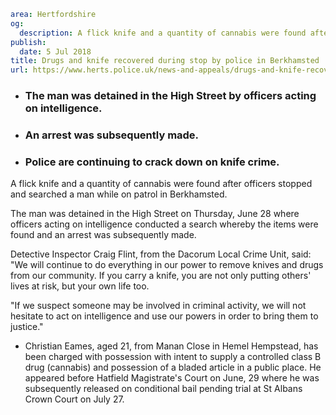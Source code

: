 ```yaml
area: Hertfordshire
og:
  description: A flick knife and a quantity of cannabis were found after officers stopped and searched a man while on patrol in Berkhamsted.
publish:
  date: 5 Jul 2018
title: Drugs and knife recovered during stop by police in Berkhamsted
url: https://www.herts.police.uk/news-and-appeals/drugs-and-knife-recovered-during-stop-by-police-in-berkhamsted-0476D
```

* ### The man was detained in the High Street by officers acting on intelligence.

 * ### An arrest was subsequently made.

 * ### Police are continuing to crack down on knife crime.

A flick knife and a quantity of cannabis were found after officers stopped and searched a man while on patrol in Berkhamsted.

The man was detained in the High Street on Thursday, June 28 where officers acting on intelligence conducted a search whereby the items were found and an arrest was subsequently made.

Detective Inspector Craig Flint, from the Dacorum Local Crime Unit, said: "We will continue to do everything in our power to remove knives and drugs from our community. If you carry a knife, you are not only putting others' lives at risk, but your own life too.

"If we suspect someone may be involved in criminal activity, we will not hesitate to act on intelligence and use our powers in order to bring them to justice."

 * Christian Eames, aged 21, from Manan Close in Hemel Hempstead, has been charged with possession with intent to supply a controlled class B drug (cannabis) and possession of a bladed article in a public place.
He appeared before Hatfield Magistrate's Court on June, 29 where he was subsequently released on conditional bail pending trial at St Albans Crown Court on July 27.
